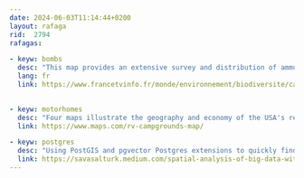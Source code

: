 ```yaml
---
date: 2024-06-03T11:14:44+0200
layout: rafaga
rid:  2794
rafagas:

- keyw: bombs
  desc: "This map provides an extensive survey and distribution of ammunition depots (bombs, shells, torpedoes, military-loaded shipwrecks) buried in the seabed of France"
  lang: fr
  link: https://www.francetvinfo.fr/monde/environnement/biodiversite/carte-visualisez-l-emplacement-des-munitions-chimiques-et-conventionnelles-enfouies-dans-les-fonds-marins-francais_6285072.html
  

- keyw: motorhomes
  desc: "Four maps illustrate the geography and economy of the USA's recreational vehicles (RVs or motorhomes)"
  link: https://www.maps.com/rv-campgrounds-map/

- keyw: postgres
  desc: "Using PostGIS and pgvector Postgres extensions to quickly find the nearest points in a data set of 100 million points"
  link: https://savasalturk.medium.com/spatial-analysis-of-big-data-with-pgvector-finding-the-nearest-point-among-100-million-points-in-6b7276de8462
---
```


